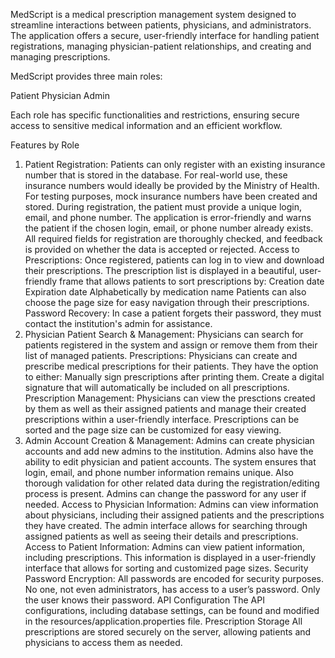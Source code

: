 MedScript is a medical prescription management system designed to streamline interactions between patients, physicians, and administrators. The application offers a secure, user-friendly interface for handling patient registrations, managing physician-patient relationships, and creating and managing prescriptions.

MedScript provides three main roles:

  Patient
  Physician
  Admin
  
Each role has specific functionalities and restrictions, ensuring secure access to sensitive medical information and an efficient workflow.

Features by Role
1. Patient
  Registration:
  Patients can only register with an existing insurance number that is stored in the database. For real-world use, these insurance numbers would ideally be provided by the Ministry of Health.
  For testing purposes, mock insurance numbers have been created and stored.
  During registration, the patient must provide a unique login, email, and phone number.
  The application is error-friendly and warns the patient if the chosen login, email, or phone number already exists.
  All required fields for registration are thoroughly checked, and feedback is provided on whether the data is accepted or rejected.
  Access to Prescriptions:
  Once registered, patients can log in to view and download their prescriptions.
  The prescription list is displayed in a beautiful, user-friendly frame that allows patients to sort prescriptions by:
  Creation date
  Expiration date
  Alphabetically by medication name
  Patients can also choose the page size for easy navigation through their prescriptions.
  Password Recovery:
  In case a patient forgets their password, they must contact the institution's admin for assistance.
2. Physician
  Patient Search & Management:
  Physicians can search for patients registered in the system and assign or remove them from their list of managed patients.
  Prescriptions:
  Physicians can create and prescribe medical prescriptions for their patients.
  They have the option to either:
  Manually sign prescriptions after printing them.
  Create a digital signature that will automatically be included on all prescriptions.
  Prescription Management:
  Physicians can view the presctions created by them as well as their assigned patients and manage their created prescriptions within a user-friendly interface.
  Prescriptions can be sorted and the page size can be customized for easy viewing.
3. Admin
  Account Creation & Management:
  Admins can create physician accounts and add new admins to the institution.
  Admins also have the ability to edit physician and patient accounts.
  The system ensures that login, email, and phone number information remains unique.
  Also thorough validation for other related data during the registration/editing process is present.
  Admins can change the password for any user if needed.
  Access to Physician Information:
  Admins can view information about physicians, including their assigned patients and the prescriptions they have created.
  The admin interface allows for searching through assigned patients as well as seeing their details and prescriptions.
  Access to Patient Information:
  Admins can view patient information, including prescriptions.
  This information is displayed in a user-friendly interface that allows for sorting and customized page sizes.
Security
  Password Encryption:
    All passwords are encoded for security purposes. No one, not even administrators, has access to a user’s password.     Only the user knows their password.
API Configuration
  The API configurations, including database settings, can be found and modified in the resources/application.properties file.
Prescription Storage
  All prescriptions are stored securely on the server, allowing patients and physicians to access them as needed.
